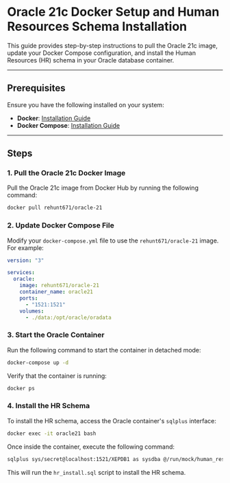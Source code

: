# Oracle 21c Docker Setup and Human Resources Schema Installation

This guide provides step-by-step instructions to pull the Oracle 21c image, update your Docker Compose configuration, and install the Human Resources (HR) schema in your Oracle database container.

---

## Prerequisites

Ensure you have the following installed on your system:

- **Docker**: [Installation Guide](https://docs.docker.com/get-docker/)
- **Docker Compose**: [Installation Guide](https://docs.docker.com/compose/install/)

---

## Steps

### 1. Pull the Oracle 21c Docker Image

Pull the Oracle 21c image from Docker Hub by running the following command:

```bash
docker pull rehunt671/oracle-21
```

### 2. Update Docker Compose File

Modify your `docker-compose.yml` file to use the `rehunt671/oracle-21` image. For example:

```yaml
version: "3"

services:
  oracle:
    image: rehunt671/oracle-21
    container_name: oracle21
    ports:
      - "1521:1521"
    volumes:
      - ./data:/opt/oracle/oradata
```

### 3. Start the Oracle Container

Run the following command to start the container in detached mode:

```bash
docker-compose up -d
```

Verify that the container is running:

```bash
docker ps
```

### 4. Install the HR Schema

To install the HR schema, access the Oracle container's `sqlplus` interface:

```bash
docker exec -it oracle21 bash
```

Once inside the container, execute the following command:

```bash
sqlplus sys/secret@localhost:1521/XEPDB1 as sysdba @/run/mock/human_resources/hr_install.sql
```

This will run the `hr_install.sql` script to install the HR schema.
